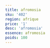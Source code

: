 ```yaml
---
title: afromosia
sku: '402'
region: afrique
price: '1'
desc: 'afromosia'
essence: afromosia
poids: 100
---
```

